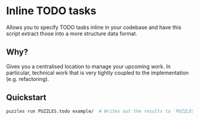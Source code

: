 # Inline TODO tasks

Allows you to specify TODO tasks inline in your codebase and have this script
extract those into a more structure data format.

## Why?

Gives you a centralised location to manage your upcoming work. In particular, 
technical work that is very tightly coupled to the implementation (e.g. 
refactoring).

## Quickstart

```bash
puzzles run PUZZLES.todo example/  # Writes out the results to `PUZZLES.todo`
```